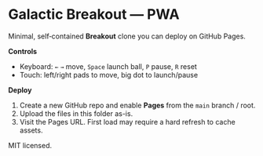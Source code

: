 # Galactic Breakout — PWA

Minimal, self‑contained **Breakout** clone you can deploy on GitHub Pages.

**Controls**
- Keyboard: `←` `→` move, `Space` launch ball, `P` pause, `R` reset
- Touch: left/right pads to move, big dot to launch/pause

**Deploy**
1. Create a new GitHub repo and enable **Pages** from the `main` branch / root.
2. Upload the files in this folder as-is.
3. Visit the Pages URL. First load may require a hard refresh to cache assets.

MIT licensed.
